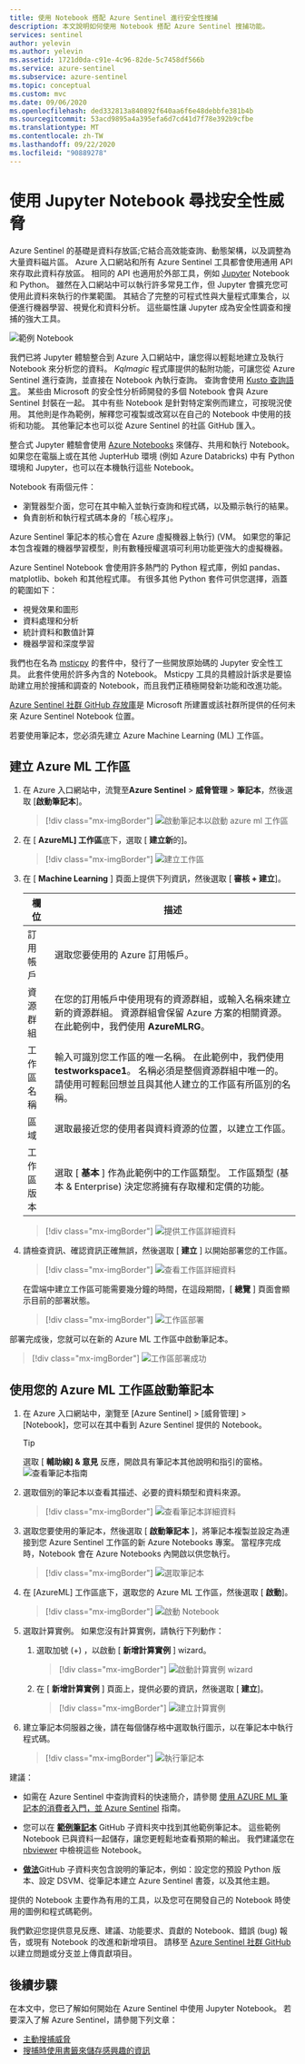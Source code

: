 ```yaml
---
title: 使用 Notebook 搭配 Azure Sentinel 進行安全性搜捕
description: 本文說明如何使用 Notebook 搭配 Azure Sentinel 搜捕功能。
services: sentinel
author: yelevin
ms.author: yelevin
ms.assetid: 1721d0da-c91e-4c96-82de-5c7458df566b
ms.service: azure-sentinel
ms.subservice: azure-sentinel
ms.topic: conceptual
ms.custom: mvc
ms.date: 09/06/2020
ms.openlocfilehash: ded332813a840892f640aa6f6e48debbfe381b4b
ms.sourcegitcommit: 53acd9895a4a395efa6d7cd41d7f78e392b9cfbe
ms.translationtype: MT
ms.contentlocale: zh-TW
ms.lasthandoff: 09/22/2020
ms.locfileid: "90889278"
---
```

# <a name="use-jupyter-notebooks-to-hunt-for-security-threats"></a>使用 Jupyter Notebook 尋找安全性威脅

Azure Sentinel 的基礎是資料存放區;它結合高效能查詢、動態架構，以及調整為大量資料磁片區。 Azure 入口網站和所有 Azure Sentinel 工具都會使用通用 API 來存取此資料存放區。 相同的 API 也適用於外部工具，例如 [Jupyter](https://jupyter.org/) Notebook 和 Python。 雖然在入口網站中可以執行許多常見工作，但 Jupyter 會擴充您可使用此資料來執行的作業範圍。 其結合了完整的可程式性與大量程式庫集合，以便進行機器學習、視覺化和資料分析。 這些屬性讓 Jupyter 成為安全性調查和搜捕的強大工具。

![範例 Notebook](./media/notebooks/sentinel-notebooks-map.png)

我們已將 Jupyter 體驗整合到 Azure 入口網站中，讓您得以輕鬆地建立及執行 Notebook 來分析您的資料。 *Kqlmagic* 程式庫提供的黏附功能，可讓您從 Azure Sentinel 進行查詢，並直接在 Notebook 內執行查詢。 查詢會使用 [Kusto 查詢語言](https://kusto.azurewebsites.net/docs/query/index.html)。 某些由 Microsoft 的安全性分析師開發的多個 Notebook 會與 Azure Sentinel 封裝在一起。 其中有些 Notebook 是針對特定案例而建立，可按現況使用。 其他則是作為範例，解釋您可複製或改寫以在自己的 Notebook 中使用的技術和功能。 其他筆記本也可以從 Azure Sentinel 的社區 GitHub 匯入。

整合式 Jupyter 體驗會使用 [Azure Notebooks](https://notebooks.azure.com/) 來儲存、共用和執行 Notebook。 如果您在電腦上或在其他 JupterHub 環境 (例如 Azure Databricks) 中有 Python 環境和 Jupyter，也可以在本機執行這些 Notebook。

Notebook 有兩個元件：

- 瀏覽器型介面，您可在其中輸入並執行查詢和程式碼，以及顯示執行的結果。
- 負責剖析和執行程式碼本身的「核心程序」。

Azure Sentinel 筆記本的核心會在 Azure 虛擬機器上執行)  (VM。 如果您的筆記本包含複雜的機器學習模型，則有數種授權選項可利用功能更強大的虛擬機器。

Azure Sentinel Notebook 會使用許多熱門的 Python 程式庫，例如 pandas、matplotlib、bokeh 和其他程式庫。 有很多其他 Python 套件可供您選擇，涵蓋的範圍如下：

- 視覺效果和圖形
- 資料處理和分析
- 統計資料和數值計算
- 機器學習和深度學習

我們也在名為 [msticpy](https://github.com/Microsoft/msticpy/) 的套件中，發行了一些開放原始碼的 Jupyter 安全性工具。 此套件使用於許多內含的 Notebook。 Msticpy 工具的具體設計訴求是要協助建立用於搜捕和調查的 Notebook，而且我們正積極開發新功能和改進功能。

[Azure Sentinel 社群 GitHub 存放庫](https://github.com/Azure/Azure-Sentinel)是 Microsoft 所建置或該社群所提供的任何未來 Azure Sentinel Notebook 位置。

若要使用筆記本，您必須先建立 Azure Machine Learning (ML) 工作區。

## <a name="create-an-azure-ml-workspace"></a>建立 Azure ML 工作區

1. 在 Azure 入口網站中，流覽至**Azure Sentinel**  >  **威脅管理**  >  **筆記本**，然後選取 [**啟動筆記本**]。

    > [!div class="mx-imgBorder"]
    > ![啟動筆記本以啟動 azure ml 工作區](./media/notebooks/sentinel-notebooks-launch.png)

1. 在 [ **AzureML] 工作區**底下，選取 [ **建立新**的]。

    > [!div class="mx-imgBorder"]
    > ![建立工作區](./media/notebooks/sentinel-notebooks-azureml-create.png)

1. 在 [ **Machine Learning** ] 頁面上提供下列資訊，然後選取 [ **審核 + 建立**]。

    |欄位|描述|
    |--|--|
    |訂用帳戶|選取您要使用的 Azure 訂用帳戶。|
    |資源群組|在您的訂用帳戶中使用現有的資源群組，或輸入名稱來建立新的資源群組。 資源群組會保留 Azure 方案的相關資源。 在此範例中，我們使用 **AzureMLRG**。|
    |工作區名稱|輸入可識別您工作區的唯一名稱。 在此範例中，我們使用 **testworkspace1**。 名稱必須是整個資源群組中唯一的。 請使用可輕鬆回想並且與其他人建立的工作區有所區別的名稱。|
    |區域|選取最接近您的使用者與資料資源的位置，以建立工作區。|
    |工作區版本|選取 [ **基本** ] 作為此範例中的工作區類型。 工作區類型 (基本 & Enterprise) 決定您將擁有存取權和定價的功能。|

    > [!div class="mx-imgBorder"]
    > ![提供工作區詳細資料](./media/notebooks/sentinel-notebooks-azureml-basics.png)

1. 請檢查資訊、確認資訊正確無誤，然後選取 [ **建立** ] 以開始部署您的工作區。

    > [!div class="mx-imgBorder"]
    > ![查看工作區詳細資料](./media/notebooks/sentinel-notebooks-azureml-review.png)

    在雲端中建立工作區可能需要幾分鐘的時間，在這段期間，[ **總覽** ] 頁面會顯示目前的部署狀態。

    > [!div class="mx-imgBorder"]
    > ![工作區部署](./media/notebooks/sentinel-notebooks-azureml-deploy.png)

部署完成後，您就可以在新的 Azure ML 工作區中啟動筆記本。

> [!div class="mx-imgBorder"]
> ![工作區部署成功](./media/notebooks/sentinel-notebooks-azureml-complete.png)

## <a name="launch-a-notebook-using-your-azure-ml-workspace"></a>使用您的 Azure ML 工作區啟動筆記本

1. 在 Azure 入口網站中，瀏覽至 [Azure Sentinel] > [威脅管理] > [Notebook]，您可以在其中看到 Azure Sentinel 提供的 Notebook。

    > [!TIP]
    > 選取 [ **輔助線] & 意見** 反應，開啟具有筆記本其他說明和指引的窗格。
    > ![查看筆記本指南](./media/notebooks/sentinel-azure-notebooks-guides.png)

1. 選取個別的筆記本以查看其描述、必要的資料類型和資料來源。

    > [!div class="mx-imgBorder"]
    > ![查看筆記本詳細資料](./media/notebooks/sentinel-azure-notebooks-view.png)

1. 選取您要使用的筆記本，然後選取 [ **啟動筆記本** ]，將筆記本複製並設定為連接到您 Azure Sentinel 工作區的新 Azure Notebooks 專案。 當程序完成時，Notebook 會在 Azure Notebooks 內開啟以供您執行。

    > [!div class="mx-imgBorder"]
    > ![選取筆記本](./media/notebooks/sentinel-azure-notebooks-select.png)

1. 在 [AzureML] 工作區底下，選取您的 Azure ML 工作區，然後選取 [ **啟動**]。

    > [!div class="mx-imgBorder"]
    > ![啟動 Notebook](./media/notebooks/sentinel-azure-notebooks-launch.png)

1. 選取計算實例。 如果您沒有計算實例，請執行下列動作：
    1. 選取加號 (+) ，以啟動 [ **新增計算實例** ] wizard。

        > [!div class="mx-imgBorder"]
        > ![啟動計算實例 wizard](./media/notebooks/sentinel-azure-notebooks-compute-wizard.png)

    1. 在 [ **新增計算實例** ] 頁面上，提供必要的資訊，然後選取 [ **建立**]。

        > [!div class="mx-imgBorder"]
        > ![建立計算實例](./media/notebooks/sentinel-azure-notebooks-compute-create.png)

1. 建立筆記本伺服器之後，請在每個儲存格中選取執行圖示，以在筆記本中執行程式碼。

    > [!div class="mx-imgBorder"]
    > ![執行筆記本](./media/notebooks/sentinel-azure-notebooks-run.png)

建議：

- 如需在 Azure Sentinel 中查詢資料的快速簡介，請參閱 [使用 AZURE ML 筆記本的消費者入門，並 Azure Sentinel](https://github.com/Azure/Azure-Sentinel-Notebooks/blob/master/A%20Getting%20Started%20Guide%20For%20Azure%20Sentinel%20ML%20Notebooks.ipynb) 指南。

- 您可以在 [**範例筆記本**](https://github.com/Azure/Azure-Sentinel-Notebooks/tree/master/Sample-Notebooks) GitHub 子資料夾中找到其他範例筆記本。 這些範例 Notebook 已與資料一起儲存，讓您更輕鬆地查看預期的輸出。 我們建議您在 [nbviewer](https://nbviewer.jupyter.org/) 中檢視這些 Notebook。

- [**做法**](https://github.com/Azure/Azure-Sentinel-Notebooks/tree/master/HowTos)GitHub 子資料夾包含說明的筆記本，例如：設定您的預設 Python 版本、設定 DSVM、從筆記本建立 Azure Sentinel 書簽，以及其他主題。

提供的 Notebook 主要作為有用的工具，以及您可在開發自己的 Notebook 時使用的圖例和程式碼範例。

我們歡迎您提供意見反應、建議、功能要求、貢獻的 Notebook、錯誤 (bug) 報告，或現有 Notebook 的改進和新增項目。 請移至 [Azure Sentinel 社群 GitHub](https://github.com/Azure/Azure-Sentinel) 以建立問題或分支並上傳貢獻項目。

## <a name="next-steps"></a>後續步驟

在本文中，您已了解如何開始在 Azure Sentinel 中使用 Jupyter Notebook。 若要深入了解 Azure Sentinel，請參閱下列文章：

- [主動搜捕威脅](hunting.md)
- [搜捕時使用書籤來儲存感興趣的資訊](bookmarks.md)
